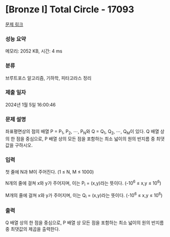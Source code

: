 # [Bronze I] Total Circle - 17093 

[문제 링크](https://www.acmicpc.net/problem/17093) 

### 성능 요약

메모리: 2052 KB, 시간: 4 ms

### 분류

브루트포스 알고리즘, 기하학, 피타고라스 정리

### 제출 일자

2024년 1월 5일 16:00:46

### 문제 설명

<p>좌표평면상의 점의 배열 P = P<sub>1</sub>, P<sub>2</sub>, ⋯, P<sub>N</sub>와 Q = Q<sub>1</sub>, Q<sub>2</sub>, ⋯, Q<sub>M</sub>이 있다. Q 배열 상의 한 점을 중심으로, P 배열 상의 모든 점을 포함하는 최소 넓이의 원의 반지름 중 최댓값을 구하시오.</p>

### 입력 

 <p>첫 줄에 N과 M이 주어진다. (1 ≤ N, M ≤ 1000)</p>

<p>N개의 줄에 걸쳐 x와 y가 주어지며, 이는 P<sub>i</sub> = (x,y)라는 뜻이다. (-10<sup>6</sup> ≤ x,y ≤ 10<sup>6</sup>)</p>

<p>M개의 줄에 걸쳐 x와 y가 주어지며, 이는 Q<sub>i</sub> = (x,y)라는 뜻이다. (-10<sup>6</sup> ≤ x,y ≤ 10<sup>6</sup>)</p>

### 출력 

 <p>Q 배열 상의 한 점을 중심으로, P 배열 상 모든 점을 포함하는 최소 넓이의 원의 반지름 중 최댓값의 제곱을 출력한다.</p>


